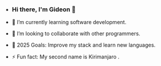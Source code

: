 - ### Hi there, I'm Gideon 👋


- 🌱 I’m currently learning software development.
- 👯 I’m looking to collaborate with other programmers.
- 🥅 2025 Goals: Improve my stack and learn new languages.
- ⚡ Fun fact: My second name is Kirimanjaro .








